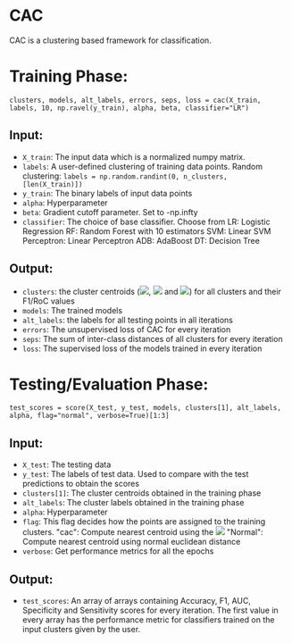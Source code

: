 CAC
======

CAC is a clustering based framework for classification.


Training Phase:
===============

`clusters, models, alt_labels, errors, seps, loss = cac(X_train, labels, 10, np.ravel(y_train), alpha, beta, classifier="LR")`

## Input:
- `X_train`: The input data which is a normalized numpy matrix.
- `labels`: A user-defined clustering of training data points. Random clustering: `labels = np.random.randint(0, n_clusters, [len(X_train)])`
- `y_train`: The binary labels of input data points
- `alpha`: Hyperparameter
- `beta`: Gradient cutoff parameter. Set to -np.infty
- `classifier`: The choice of base classifier. Choose from
	LR: Logistic Regression
	RF: Random Forest with 10 estimators
	SVM: Linear SVM
	Perceptron: Linear Perceptron
	ADB: AdaBoost
	DT: Decision Tree

<!--- `µ+`, `µ-` and `µ`)     ||x_i - µ||^2 - alpha * ||µ+ - µ-||^2 --->

## Output:
- `clusters`: the cluster centroids (<img src="https://render.githubusercontent.com/render/math?math=\mu^{+}">, <img src="https://render.githubusercontent.com/render/math?math=\mu^{-}"> and <img src="https://render.githubusercontent.com/render/math?math=\mu">) for all clusters and their F1/RoC values
- `models`: The trained models
- `alt_labels`: the labels for all testing points in all iterations
- `errors`: The unsupervised loss of CAC for every iteration
- `seps`: The sum of inter-class distances of all clusters for every iteration
- `loss`: The supervised loss of the models trained in every iteration


Testing/Evaluation Phase:
=========================


`test_scores = score(X_test, y_test, models, clusters[1], alt_labels, alpha, flag="normal", verbose=True)[1:3]`

## Input:
- `X_test`: The testing data
- `y_test`: The labels of test data. Used to compare with the test predictions to obtain the scores
- `clusters[1]`: The cluster centroids obtained in the training phase
- `alt_labels`: The cluster labels obtained in the training phase
- `alpha`: Hyperparameter
- `flag`: This flag decides how the points are assigned to the training clusters.
	"cac": Compute nearest centroid using the <img src="https://render.githubusercontent.com/render/math?math=\|x_i - \mu\|^2 - \alpha \cdot \|\mu^{+} - \mu^{-}\|^2">
	"Normal": Compute nearest centroid using normal euclidean distance
- `verbose`: Get performance metrics for all the epochs 

## Output:
- `test_scores`: An array of arrays containing Accuracy, F1, AUC, Specificity and Sensitivity scores for every iteration. The first value in every array has the performance metric for classifiers trained on the input clusters given by the user.
